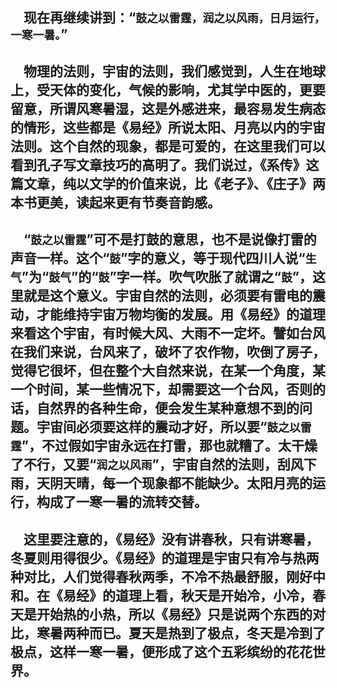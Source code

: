 &emsp;现在再继续讲到：“``鼓之以雷霆，润之以风雨，日月运行，一寒一暑。``”
---
&emsp;物理的法则，宇宙的法则，我们感觉到，人生在地球上，受天体的变化，气候的影响，尤其学中医的，更要留意，所谓风寒暑湿，这是外感进来，最容易发生病态的情形，这些都是《易经》所说太阳、月亮以内的宇宙法则。这个自然的现象，都是可爱的，在这里我们可以看到孔子写文章技巧的高明了。我们说过，《系传》这篇文章，纯以文学的价值来说，比《老子》、《庄子》两本书更美，读起来更有节奏音韵感。
---
&emsp;“``鼓之以雷霆``”可不是打鼓的意思，也不是说像打雷的声音一样。这个“``鼓``”字的意义，等于现代四川人说“``生气``”为“``鼓气``”的“``鼓``”字一样。吹气吹胀了就谓之“``鼓``”，这里就是这个意义。宇宙自然的法则，必须要有雷电的震动，才能维持宇宙万物均衡的发展。用《易经》的道理来看这个宇宙，有时候大风、大雨不一定坏。譬如台风在我们来说，台风来了，破坏了农作物，吹倒了房子，觉得它很坏，但在整个大自然来说，在某一个角度，某一个时间，某一些情况下，却需要这一个台风，否则的话，自然界的各种生命，便会发生某种意想不到的问题。宇宙间必须要这样的震动才好，所以要“``鼓之以雷霆``”，不过假如宇宙永远在打雷，那也就糟了。太干燥了不行，又要“``润之以风雨``”，宇宙自然的法则，刮风下雨，天阴天晴，每一个现象都不能缺少。太阳月亮的运行，构成了一寒一暑的流转交替。
---
&emsp;这里要注意的，《易经》没有讲春秋，只有讲寒暑，冬夏则用得很少。《易经》的道理是宇宙只有冷与热两种对比，人们觉得春秋两季，不冷不热最舒服，刚好中和。在《易经》的道理上看，秋天是开始冷，小冷，春天是开始热的小热，所以《易经》只是说两个东西的对比，寒暑两种而已。夏天是热到了极点，冬天是冷到了极点，这样一寒一暑，便形成了这个五彩缤纷的花花世界。
---
